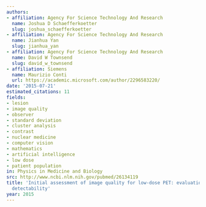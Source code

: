 ```yaml
---
authors:
- affiliation: Agency For Science Technology And Research
  name: Joshua D Schaefferkoetter
  slug: joshua_schaefferkoetter
- affiliation: Agency For Science Technology And Research
  name: Jianhua Yan
  slug: jianhua_yan
- affiliation: Agency For Science Technology And Research
  name: David W Townsend
  slug: david_w_townsend
- affiliation: Siemens
  name: Maurizio Conti
  url: https://academic.microsoft.com/author/2296583220/
date: '2015-07-21'
estimated_citations: 11
fields:
- lesion
- image quality
- observer
- standard deviation
- cluster analysis
- contrast
- nuclear medicine
- computer vision
- mathematics
- artificial intelligence
- low dose
- patient population
in: Physics in Medicine and Biology
src: http://www.ncbi.nlm.nih.gov/pubmed/26134119
title: 'Initial assessment of image quality for low-dose PET: evaluation of lesion
  detectability'
year: 2015
---
```

